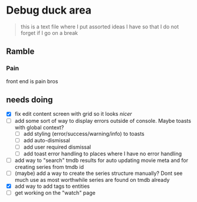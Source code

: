 # Debug duck area

> this is a text file where I put assorted ideas I have so that I do not forget if I go on a break

## Ramble

### Pain

front end is pain bros

## needs doing

- [x] fix edit content screen with grid so it looks _nicer_
- [ ] add some sort of way to display errors outside of console. Maybe toasts with global context?
  - [ ] add styling (error/success/warning/info) to toasts
  - [ ] add auto-dismissal
  - [ ] add user required dismissal
  - [ ] add toast error handling to places where I have no error handling
- [ ] add way to "search" tmdb results for auto updating movie meta and for creating series from tmdb id
- [ ] (maybe) add a way to create the series structure manually? Dont see much use as most worthwhile series are found on tmdb already
- [x] add way to add tags to entities
- [ ] get working on the "watch" page
